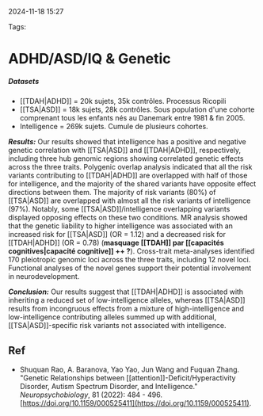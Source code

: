 2024-11-18 15:27


Tags:

# ADHD/ASD/IQ & Genetic 

##### Datasets
 - [[TDAH|ADHD]] = 20k sujets, 35k contrôles. Processus Ricopili 
 - [[TSA|ASD]] = 18k sujets, 28k contrôles. Sous population d'une cohorte comprenant tous les enfants nés au Danemark entre 1981  & fin 2005.
 - Intelligence = 269k sujets. Cumule de plusieurs cohortes.
 
 **_Results:_** Our results showed that intelligence has a positive and negative genetic correlation with [[TSA|ASD]] and [[TDAH|ADHD]], respectively, including three hub genomic regions showing correlated genetic effects across the three traits. Polygenic overlap analysis indicated that all the risk variants contributing to [[TDAH|ADHD]] are overlapped with half of those for intelligence, and the majority of the shared variants have opposite effect directions between them. The majority of risk variants (80%) of [[TSA|ASD]] are overlapped with almost all the risk variants of intelligence (97%). Notably, some [[TSA|ASD]]/intelligence overlapping variants displayed opposing effects on these two conditions. MR analysis showed that the genetic liability to higher intelligence was associated with an increased risk for [[TSA|ASD]] (OR = 1.12) and a decreased risk for [[TDAH|ADHD]] (OR = 0.78) (**masquage [[TDAH]] par [[capacités cognitives|capacité cognitive]] ++ ?**). Cross-trait meta-analyses identified 170 pleiotropic genomic loci across the three traits, including 12 novel loci. Functional analyses of the novel genes support their potential involvement in neurodevelopment.
  
 **_Conclusion:_** Our results suggest that [[TDAH|ADHD]] is associated with inheriting a reduced set of low-intelligence alleles, whereas [[TSA|ASD]] results from incongruous effects from a mixture of high-intelligence and low-intelligence contributing alleles summed up with additional, [[TSA|ASD]]-specific risk variants not associated with intelligence. 

## Ref

 - Shuquan Rao, A. Baranova, Yao Yao, Jun Wang and Fuquan Zhang. "Genetic Relationships between [[attention]]-Deficit/Hyperactivity Disorder, Autism Spectrum Disorder, and Intelligence." _Neuropsychobiology_, 81 (2022): 484 - 496. [https://doi.org/10.1159/000525411](https://doi.org/10.1159/000525411).
